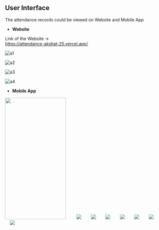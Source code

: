 


## User Interface
The attendance records could be viewed on Website and Mobile App
- **Website**

Link of the Website -> \
https://attendance-akshat-25.vercel.app/


![a1](https://user-images.githubusercontent.com/106362820/226487485-f0380c60-ec5f-4f39-936e-7c098468be24.jpg)

![a2](https://user-images.githubusercontent.com/106362820/226487491-11b46d76-3774-41a3-9d2d-55e2fbd38ed2.jpg)

![a3](https://user-images.githubusercontent.com/106362820/226487492-4a8f8fd3-c185-42f2-a3ec-78adb6a8a276.jpg)

![a4](https://user-images.githubusercontent.com/106362820/226487493-389648b2-075d-44a6-9735-e9919c4592bd.jpg)

- **Mobile App**

<p float="left">

<img src="https://user-images.githubusercontent.com/106362820/226489089-5a6c4916-2256-417c-ba7d-de58cabcba95.jpeg" width="200" height="400">
&nbsp; &nbsp; 
&nbsp; &nbsp; 
<img src="https://user-images.githubusercontent.com/106362820/226489095-69b2f7ec-0b29-466b-967a-db47ba6b7ab6.jpeg">&nbsp; &nbsp; 
&nbsp; &nbsp; 
<img src="https://user-images.githubusercontent.com/106362820/226489096-e93e02b5-d805-439b-b2ea-78bf6164c0af.jpeg">&nbsp; &nbsp; 
&nbsp; &nbsp; 
<img src="https://user-images.githubusercontent.com/106362820/226489099-769d4770-5b14-4d26-8d4b-912666e10cfc.jpeg">&nbsp; &nbsp; 
&nbsp; &nbsp; 
<img src="https://user-images.githubusercontent.com/106362820/226489101-3cc40412-c14d-4c0e-963c-50d98165276a.jpeg">&nbsp; &nbsp; 
&nbsp; &nbsp; 
<img src="https://user-images.githubusercontent.com/106362820/226489105-482308bc-f5a1-45b3-8540-742341244df8.jpeg">&nbsp; &nbsp; 
&nbsp; &nbsp; 
<img src="https://user-images.githubusercontent.com/106362820/226489107-1d7fa378-9f92-48e8-985f-15ca58adf821.jpeg">&nbsp; &nbsp; 
&nbsp; &nbsp; 
<img src="https://user-images.githubusercontent.com/106362820/226489108-fe41e874-6b6b-4e0b-b059-43eb6ec756ef.jpeg">&nbsp; &nbsp; 
&nbsp; &nbsp; 




